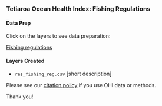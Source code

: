 ### Tetiaroa Ocean Health Index: Fishing Regulations
#### Data Prep

Click on the layers to see data preparation:

[Fishing regulations](https://ohi-4site.github.io/tet-prep/prep/resilience/ecological/fishing_reg/v2020/res_fishing_reg.html)

#### Layers Created

- `res_fishing_reg.csv` [short description]


Please see our [citation policy](https://ohi-science.org/citation-policy/) if you use OHI data or methods.

Thank you!